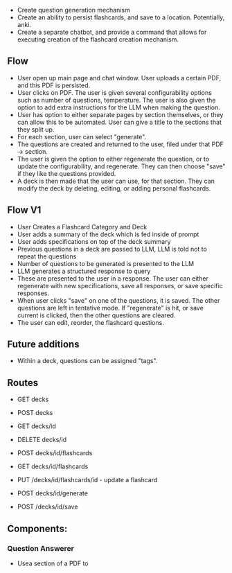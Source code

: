 - Create question generation mechanism
- Create an ability to persist flashcards, and save to a location. Potentially, anki. 
- Create a separate chatbot, and provide a command that allows for executing creation of the flashcard creation mechanism. 

## Flow
- User open up main page and chat window. User uploads a certain PDF, and this PDF is persisted. 
- User clicks on PDF. The user is given several configurability options such as number of questions, temperature. The user is also given the option to add extra instructions for the LLM when making the question. 
- User has option to either separate pages by section themselves, or they can allow this to be automated. User can give a title to the sections that they split up. 
- For each section, user can select "generate". 
- The questions are created and returned to the user, filed under that PDF -> section. 
- The user is given the option to either regenerate the question, or to update the configurability, and regenerate. They can then choose "save" if they like the questions provided. 
- A deck is then made that the user can use, for that section. They can modify the deck by deleting, editing, or adding personal flashcards. 

## Flow V1
- User Creates a Flashcard Category and Deck
- User adds a summary of the deck which is fed inside of prompt
- User adds specifications on top of the deck summary 
- Previous questions in a deck are passed to LLM, LLM is told not to repeat the questions
- Number of questions to be generated is presented to the LLM 
- LLM generates a structured response to query
- These are presented to the user in a response. The user can either regenerate with new specifications, save all responses, or save specific responses. 
- When user clicks "save" on one of the questions, it is saved. The other questions are left in tentative mode. If "regenerate" is hit, or save current is clicked, then the other questions are cleared. 
- The user can edit, reorder, the flashcard questions. 

## Future additions
- Within a deck, questions can be assigned "tags". 

## Routes
- GET decks
- POST decks
- GET decks/id
- DELETE decks/id

- POST decks/id/flashcards
- GET decks/id/flashcards
- PUT /decks/id/flashcards/id - update a flashcard

- POST decks/id/generate

- POST /decks/id/save



## Components:
### Question Answerer
- Usea section of a PDF to 